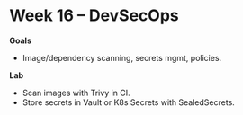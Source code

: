 # Week 16 – DevSecOps


**Goals**
- Image/dependency scanning, secrets mgmt, policies.

**Lab**
- Scan images with Trivy in CI.
- Store secrets in Vault or K8s Secrets with SealedSecrets.
